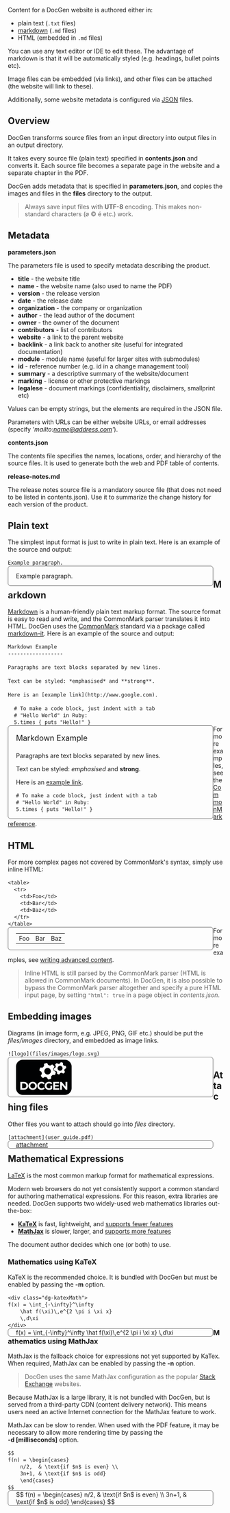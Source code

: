 ﻿<style>
.container {
  box-sizing: border-box;
  float:left;
  width: 480px;
}
.codeContainer {
  margin: 0 20px 0 0;
}
.codeContainer pre {
  margin: 0;
}
.codeContainer code {
}
.codeContainer p {
  margin: 0;
  padding: 0;
}
.exampleContainer {
  margin: 0;
  border: 1px solid #666;
  border-radius: 6px;
  padding: 0 18px 0 18px;
}
.exampleContainer img {
  margin-top: 5px;
}
#content table {
  width: 400px!important;
}
.hljs-change {
  background-color: transparent!important;
}
</style>

Content for a DocGen website is authored either in:

- plain text (`.txt` files)
- [markdown](https://www.markdownguide.org/) (`.md` files)
- HTML (embedded in `.md` files)

You can use any text editor or IDE to edit these. The advantage of markdown is that it will be automatically styled
(e.g. headings, bullet points etc).

Image files can be embedded (via links), and other files can be attached (the website will link to these).

Additionally, some website metadata is configured via [JSON](http://json.org) files.

## Overview

DocGen transforms source files from an input directory into output files in an output directory.

It takes every source file (plain text) specified in **contents.json** and converts it. Each source file becomes a 
separate page in the website and a separate chapter in the PDF.

DocGen adds metadata that is specified in **parameters.json**, and copies the images and files in the **files**
directory to the output.

> Always save input files with **UTF-8** encoding. This makes non-standard characters (ø © é etc.) work.

## Metadata

**parameters.json**

The parameters file is used to specify metadata describing the product. 

- **title** - the website title
- **name** - the website name (also used to name the PDF)
- **version** - the release version
- **date** - the release date
- **organization** - the company or organization 
- **author** - the lead author of the document
- **owner** - the owner of the document
- **contributors** - list of contributors
- **website** - a link to the parent website
- **backlink** - a link back to another site (useful for integrated documentation)
- **module** - module name (useful for larger sites with submodules)
- **id** - reference number (e.g. id in a change management tool)
- **summary** - a descriptive summary of the website/document
- **marking** - license or other protective markings
- **legalese** - document markings (confidentiality, disclaimers, smallprint etc)

Values can be empty strings, but the elements are required in the JSON file. 

Parameters with URLs can be either website URLs, or email addresses (specify *'mailto:name@address.com'*).

**contents.json**

The contents file specifies the names, locations, order, and hierarchy of the source files. It is used to generate both
the web and PDF table of contents.

**release-notes.md**

The release notes source file is a mandatory source file (that does not need to be listed in contents.json). Use it to
summarize the change history for each version of the product.

## Plain text

The simplest input format is just to write in plain text. Here is an example of the source and output:

<div class="container codeContainer">

    Example paragraph.

</div>
<div class="container exampleContainer">

Example paragraph.

</div><br class="w-clear"/>

<p class="dg-forceBreak"></p>

## Markdown

[Markdown](https://www.markdownguide.org/) is a human-friendly plain text markup format. The source format is easy
to read and write, and the CommonMark parser translates it into HTML. DocGen uses the [CommonMark](http://commonmark.org/)
standard via a package called [markdown-it](https://markdown-it.github.io). Here is an example of the source and output:

<div class="container codeContainer">

    Markdown Example
    ------------------

    Paragraphs are text blocks separated by new lines.

    Text can be styled: *emphasised* and **strong**.

    Here is an [example link](http://www.google.com).

      # To make a code block, just indent with a tab
      # "Hello World" in Ruby:
      5.times { puts "Hello!" }
</div>
<div class="container exampleContainer">

<p class="dg-fakeHeading" style="font-size: 18px; padding-bottom: 4px;">Markdown Example</p>

Paragraphs are text blocks separated by new lines.

Text can be styled: *emphasised* and **strong**.

Here is an [example link](http://www.google.com).

    # To make a code block, just indent with a tab
    # "Hello World" in Ruby:
    5.times { puts "Hello!" }
</div><br class="w-clear"/>

For more examples, see the [CommonMark reference](commonmark.html).

## HTML

For more complex pages not covered by CommonMark's syntax, simply use inline HTML:

<div class="container codeContainer">
<pre><code>&lt;table&gt;
  &lt;tr&gt;
    &lt;td&gt;Foo&lt;/td&gt;
    &lt;td&gt;Bar&lt;/td&gt;
    &lt;td&gt;Baz&lt;/td&gt;
  &lt;/tr&gt;
&lt;/table&gt;</code></pre>
</div>
<div class="container exampleContainer">
<table>
  <tr>
    <td>Foo</td>
    <td>Bar</td>
    <td>Baz</td>
  </tr>
</table>
</div><br class="w-clear"/>

For more examples, see [writing advanced content](advanced-content.html).

> Inline HTML is still parsed by the CommonMark parser (HTML is allowed in CommonMark documents). In DocGen, it is also 
possible to bypass the CommonMark parser altogether and specify a pure HTML input page, by setting 
<code class="w-inline-code">"html": true</code> in a page object in *contents.json*.

## Embedding images

Diagrams (in image form, e.g. JPEG, PNG, GIF etc.) should be put the *files/images* directory, and embedded as image
links.

<div class="container codeContainer">
<pre><code>![logo](files/images/logo.svg)</code></pre>
</div>
<div class="container exampleContainer">
<img src="files/images/logo.svg" />
</div><br class="w-clear"/>

## Attaching files

Other files you want to attach should go into *files* directory.

<div class="container codeContainer">
<pre><code>[attachment](user_guide.pdf)</code></pre>
</div>
<div class="container exampleContainer">
<a href="user_guide.pdf">attachment</a>
</div><br class="w-clear"/>

## Mathematical Expressions

[LaTeX](http://en.wikipedia.org/wiki/LaTeX) is the most common markup format for mathematical expressions.

Modern web browsers do not yet consistently support a common standard for authoring mathematical expressions. For this
reason, extra libraries are needed. DocGen supports two widely-used web mathematics libraries out-the-box:

- **[KaTeX](http://khan.github.io/KaTeX/)** is fast, lightweight, and [supports fewer features](http://github.com/Khan/KaTeX/wiki/Function-Support-in-KaTeX)
- **[MathJax](https://www.mathjax.org/)** is slower, larger, and [supports more features](http://docs.mathjax.org/en/latest/tex.html#supported-latex-commands)

The document author decides which one (or both) to use.

<p class="dg-forceBreak"></p>

### Mathematics using KaTeX

KaTeX is the recommended choice. It is bundled with DocGen but must be enabled by passing the 
**-m** option.

<div class="container codeContainer">
<pre><code>&lt;div class=&quot;dg-katexMath&quot;&gt;
f(x) = \int_{-\infty}^\infty
    \hat f(\xi)\,e^{2 \pi i \xi x}
    \,d\xi
&lt;/div&gt;</code></pre>
</div>
<div class="container exampleContainer">
<div class="dg-katexMath">
f(x) = \int_{-\infty}^\infty
    \hat f(\xi)\,e^{2 \pi i \xi x}
    \,d\xi
</div>
</div><br class="w-clear"/>

### Mathematics using MathJax

MathJax is the fallback choice for expressions not yet supported by KaTex. When required, MathJax can be enabled by 
passing the **-n** option.

> DocGen uses the same MathJax configuration as the popular [Stack Exchange](http://math.stackexchange.com) websites.

<p class="w-error">
Because MathJax is a large library, it is not bundled with DocGen, but is served from a third-party CDN 
(content delivery network). This means users need an active Internet connection for the MathJax feature to work.
</p>

<p class="w-error">
MathJax can be slow to render. When used with the PDF feature, it may be necessary to allow more rendering time by 
passing the <br/><strong>-d [milliseconds]</strong> option.
</p>

<div class="container codeContainer">
<pre><code>$$
f(n) = \begin{cases}
    n/2,  & \text{if $n$ is even} \\
    3n+1, & \text{if $n$ is odd}
    \end{cases}
$$</code></pre>
</div>
<div class="container exampleContainer">
$$
f(n) = \begin{cases}
    n/2,  & \text{if $n$ is even} \\
    3n+1, & \text{if $n$ is odd}
    \end{cases}
$$
</div><br class="w-clear"/>
